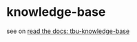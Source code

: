 # knowledge-base

see on [read the docs: tbu-knowledge-base](http://tbu-knowledge-base.readthedocs.io/en/latest/)
